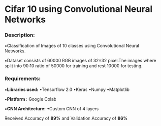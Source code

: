 # Cifar 10 using Convolutional Neural Networks 

### Description:
           
▪︎Classification of Images of 10 classes using Convolutional Neural Networks.

▪︎Dataset consists of 60000 RGB images of 32×32 pixel.The images where split into 90:10 ratio of 50000 for training and  rest 10000 for testing.

### Requirements:

▪︎**Libraries used:**
 •Tensorflow 2.0
 •Keras
 •Numpy
 •Matplotlib

▪︎**Platform :** Google Colab

▪︎**CNN Architecture:**
 •Custom CNN of 4 layers 

Received Accuracy of **89%** and Validation Accuracy of **86%**
